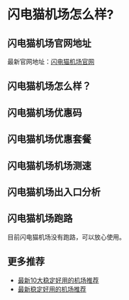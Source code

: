 # 闪电猫机场怎么样?

## 闪电猫机场官网地址
最新官网地址：[闪电猫机场官网](https://dljc.affxc.com/speedcat/)

## 闪电猫机场怎么样？


## 闪电猫机场优惠码


## 闪电猫机场优惠套餐


## 闪电猫机场机场测速


## 闪电猫机场出入口分析


## 闪电猫机场跑路
目前闪电猫机场没有跑路，可以放心使用。

## 更多推荐
 - [最新10大稳定好用的机场推荐](https://github.com/dailijichang/jichangtuijian)
 - [最新稳定好用的机场推荐](https://www.dailijichang.com/?utm_source=github&utm_medium=dailijichang-details)
